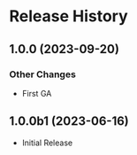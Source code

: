 # Release History

## 1.0.0 (2023-09-20)

### Other Changes

  - First GA

## 1.0.0b1 (2023-06-16)

* Initial Release
